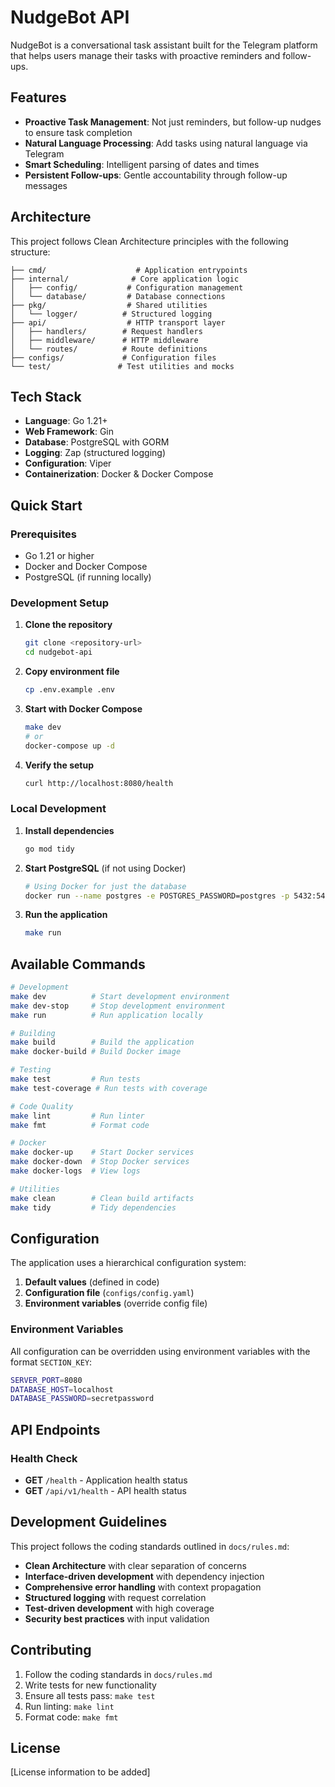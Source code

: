 # NudgeBot API

NudgeBot is a conversational task assistant built for the Telegram platform that helps users manage their tasks with proactive reminders and follow-ups.

## Features

- **Proactive Task Management**: Not just reminders, but follow-up nudges to ensure task completion
- **Natural Language Processing**: Add tasks using natural language via Telegram
- **Smart Scheduling**: Intelligent parsing of dates and times
- **Persistent Follow-ups**: Gentle accountability through follow-up messages

## Architecture

This project follows Clean Architecture principles with the following structure:

```
├── cmd/                    # Application entrypoints
├── internal/              # Core application logic
│   ├── config/           # Configuration management
│   └── database/         # Database connections
├── pkg/                  # Shared utilities
│   └── logger/          # Structured logging
├── api/                  # HTTP transport layer
│   ├── handlers/        # Request handlers
│   ├── middleware/      # HTTP middleware
│   └── routes/          # Route definitions
├── configs/             # Configuration files
└── test/               # Test utilities and mocks
```

## Tech Stack

- **Language**: Go 1.21+
- **Web Framework**: Gin
- **Database**: PostgreSQL with GORM
- **Logging**: Zap (structured logging)
- **Configuration**: Viper
- **Containerization**: Docker & Docker Compose

## Quick Start

### Prerequisites

- Go 1.21 or higher
- Docker and Docker Compose
- PostgreSQL (if running locally)

### Development Setup

1. **Clone the repository**
   ```bash
   git clone <repository-url>
   cd nudgebot-api
   ```

2. **Copy environment file**
   ```bash
   cp .env.example .env
   ```

3. **Start with Docker Compose**
   ```bash
   make dev
   # or
   docker-compose up -d
   ```

4. **Verify the setup**
   ```bash
   curl http://localhost:8080/health
   ```

### Local Development

1. **Install dependencies**
   ```bash
   go mod tidy
   ```

2. **Start PostgreSQL** (if not using Docker)
   ```bash
   # Using Docker for just the database
   docker run --name postgres -e POSTGRES_PASSWORD=postgres -p 5432:5432 -d postgres:15-alpine
   ```

3. **Run the application**
   ```bash
   make run
   ```

## Available Commands

```bash
# Development
make dev          # Start development environment
make dev-stop     # Stop development environment
make run          # Run application locally

# Building
make build        # Build the application
make docker-build # Build Docker image

# Testing
make test         # Run tests
make test-coverage # Run tests with coverage

# Code Quality
make lint         # Run linter
make fmt          # Format code

# Docker
make docker-up    # Start Docker services
make docker-down  # Stop Docker services
make docker-logs  # View logs

# Utilities
make clean        # Clean build artifacts
make tidy         # Tidy dependencies
```

## Configuration

The application uses a hierarchical configuration system:

1. **Default values** (defined in code)
2. **Configuration file** (`configs/config.yaml`)
3. **Environment variables** (override config file)

### Environment Variables

All configuration can be overridden using environment variables with the format `SECTION_KEY`:

```bash
SERVER_PORT=8080
DATABASE_HOST=localhost
DATABASE_PASSWORD=secretpassword
```

## API Endpoints

### Health Check
- **GET** `/health` - Application health status
- **GET** `/api/v1/health` - API health status

## Development Guidelines

This project follows the coding standards outlined in `docs/rules.md`:

- **Clean Architecture** with clear separation of concerns
- **Interface-driven development** with dependency injection
- **Comprehensive error handling** with context propagation
- **Structured logging** with request correlation
- **Test-driven development** with high coverage
- **Security best practices** with input validation

## Contributing

1. Follow the coding standards in `docs/rules.md`
2. Write tests for new functionality
3. Ensure all tests pass: `make test`
4. Run linting: `make lint`
5. Format code: `make fmt`

## License

[License information to be added]